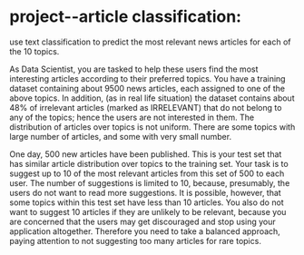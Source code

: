 # project--article classification:

  use text classification to predict the most relevant news articles for each of the 10 topics. 
  
  As Data Scientist, you are tasked to help these users find the most interesting articles according to their preferred topics. You have a training dataset containing about 9500 news articles, each assigned to one of the above topics. In addition, (as in real life situation) the dataset contains about 48% of irrelevant articles (marked as IRRELEVANT) that do not belong to any of the topics; hence the users are not interested in them. The distribution of articles over topics is not uniform. There are some topics with large number of articles, and some with very small number.
  
  One day, 500 new articles have been published. This is your test set that has similar article distribution over topics to the training set. Your task is to suggest up to 10 of the most relevant articles from this set of 500 to each user. The number of suggestions is limited to 10, because, presumably, the users do not want to read more suggestions. It is possible, however, that some topics within this test set have less than 10 articles. You also do not want to suggest 10 articles if they are unlikely to be relevant, because you are concerned that the users may get discouraged and stop using your application altogether. Therefore you need to take a balanced approach, paying attention to not suggesting too many articles for rare topics.
